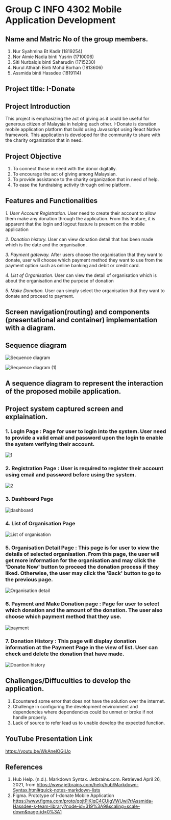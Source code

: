 # Group C INFO 4302 Mobile Application Development

## Name and Matric No of the group members. 
1. Nur Syahmina Bt Kadir (1819254)
2. Nor Aimie Nadia binti Yusrin (1710006)
3. Siti Nurbalqis binti Saharudin (1715230)
4. Nurul Athirah Binti Mohd Borhan (1813606)
5. Assmida binti Hassdee (1819114)

## Project title: I-Donate

## Project Introduction
This project is emphasizing the act of giving as it could be useful for generous citizen of Malaysia in helping each other. I-Donate is donation mobile application platform that build using Javascript using React Native framework. This application is developed for the community to share with the charity organization that in need.  

## Project Objective
1. To connect those in need with the donor digitally.
2. To encourage the act of giving among Malaysian. 
3. To provide assistance to the charity organization that in need of help. 
4. To ease the fundraising activity through online platform.  

## Features and Functionalities
*1. User Account Registration.*
User need to create their account to allow them make any donation through the application. From this feature, it is apparent that the login and logout feature is present on the mobile application

*2. Donation history.*
User can view donation detail that has been made which is the date and the organisation. 

*3. Payment gateway.*
After users choose the organisation that they want to donate, user will choose which payment  method they want to use from the payment option such as online banking and debit or credit card.

*4. List of Organisation.*
User can view the detail of organisation which is about the organisation and the purpose of donation

*5. Make Donation.*
User can simply select the organisation that they want to donate and proceed to payment.

## Screen navigation(routing) and components (presentational and container) implementation with a diagram.

## Sequence diagram

![Sequence diagram](https://user-images.githubusercontent.com/74192884/116032855-fae9e280-a692-11eb-8dbe-20f58135ec95.png)


![Sequence diagram (1)](https://user-images.githubusercontent.com/74192884/116032891-0937fe80-a693-11eb-99c2-f772d6bd25d7.png)

## A sequence diagram to represent the interaction of the proposed mobile application.


## Project system captured screen and explaination.

### 1. LogIn Page : Page for user to login into the system. User need to provide a valid email and password upon the login to enable the system verifying their account. 
![1](https://user-images.githubusercontent.com/55779756/121682921-434c4b00-caef-11eb-93a7-7f6f1e53df25.jpg)

### 2. Registration Page : User is required to register their account using email and password before using the system. 
![2](https://user-images.githubusercontent.com/55779756/121682989-5bbc6580-caef-11eb-9649-59c1a7142e16.jpg)

### 3. Dashboard Page
![dashboard](https://user-images.githubusercontent.com/55779851/121771895-c7143f00-cba4-11eb-9165-ca0ca94220b3.JPG)

### 4. List of Organisation Page
![List of organisation](https://user-images.githubusercontent.com/55779851/121771927-03479f80-cba5-11eb-9d5b-f1924d26fd98.JPG)

### 5. Organisation Detail Page : This page is for user to view the details of selected organisation. From this page, the user will get more information for the organisation and may click the 'Donate Now' button to proceed the donation process if they liked. Otherwise, the user may click the 'Back' button to go to the previous page. 
![Organisation detail](https://user-images.githubusercontent.com/55779851/121771962-178b9c80-cba5-11eb-8952-45501d575c43.JPG)

### 6. Payment and Make Donation page : Page for user to select which donation and the amount of the donation.  The user also choose which payment method that they use.
![payment](https://user-images.githubusercontent.com/55779851/121771973-2e31f380-cba5-11eb-96ed-b874fcc34fb2.JPG)

### 7. Donation History : This page will display donation information at the Payment Page in the view of list. User can check and delete the donation that have made.
![Doantion history](https://user-images.githubusercontent.com/55779851/121771986-41dd5a00-cba5-11eb-9767-064e533236a5.JPG)


## Challenges/Diffuculties to develop the application.
1. Ecountered some error that does not have the solution over the internet.   
2. Challenge in configuring the development environment and dependencies where dependencies could be unmet or broke if not handle properly.
3. Lack of source to refer lead us to unable develop the expected function.

## YouTube Presentation Link

https://youtu.be/WkAnelOGiUo

## References
1. Hub Help. (n.d.). Markdown Syntax. Jetbrains.com. Retrieved April 26, 2021, from https://www.jetbrains.com/help/hub/Markdown-Syntax.html#quick-notes-markdown-lists
2. Figma. Prototype of I-donate Mobile Application https://www.figma.com/proto/qojtPlKIqC4CUigVWUwi7r/Assmida-Hassdee-s-team-library?node-id=319%3A9&scaling=scale-down&page-id=0%3A1
